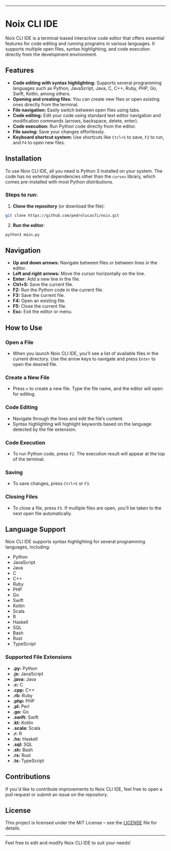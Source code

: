 
---

# Noix CLI IDE

Noix CLI IDE is a terminal-based interactive code editor that offers essential features for code editing and running programs in various languages. It supports multiple open files, syntax highlighting, and code execution directly from the development environment.

## Features

- **Code editing with syntax highlighting:** Supports several programming languages such as Python, JavaScript, Java, C, C++, Ruby, PHP, Go, Swift, Kotlin, among others.
- **Opening and creating files:** You can create new files or open existing ones directly from the terminal.
- **File navigation:** Easily switch between open files using tabs.
- **Code editing:** Edit your code using standard text editor navigation and modification commands (arrows, backspace, delete, enter).
- **Code execution:** Run Python code directly from the editor.
- **File saving:** Save your changes effortlessly.
- **Keyboard shortcut system:** Use shortcuts like `Ctrl+S` to save, `F2` to run, and `F4` to open new files.

## Installation

To use Noix CLI IDE, all you need is Python 3 installed on your system. The code has no external dependencies other than the `curses` library, which comes pre-installed with most Python distributions.

### Steps to run:

1. **Clone the repository** (or download the file):

```bash
git clone https://github.com/pedrolucas7i/noix.git
```

2. **Run the editor**:

```bash
python3 main.py
```

## Navigation

- **Up and down arrows:** Navigate between files or between lines in the editor.
- **Left and right arrows:** Move the cursor horizontally on the line.
- **Enter:** Add a new line in the file.
- **Ctrl+S:** Save the current file.
- **F2:** Run the Python code in the current file.
- **F3:** Save the current file.
- **F4:** Open an existing file.
- **F5:** Close the current file.
- **Esc:** Exit the editor or menu.

## How to Use

### Open a File

- When you launch Noix CLI IDE, you’ll see a list of available files in the current directory. Use the arrow keys to navigate and press `Enter` to open the desired file.

### Create a New File

- Press `n` to create a new file. Type the file name, and the editor will open for editing.

### Code Editing

- Navigate through the lines and edit the file’s content.
- Syntax highlighting will highlight keywords based on the language detected by the file extension.

### Code Execution

- To run Python code, press `F2`. The execution result will appear at the top of the terminal.

### Saving

- To save changes, press `Ctrl+S` or `F3`.

### Closing Files

- To close a file, press `F5`. If multiple files are open, you’ll be taken to the next open file automatically.

## Language Support

Noix CLI IDE supports syntax highlighting for several programming languages, including:

- Python  
- JavaScript  
- Java  
- C  
- C++  
- Ruby  
- PHP  
- Go  
- Swift  
- Kotlin  
- Scala  
- R  
- Haskell  
- SQL  
- Bash  
- Rust  
- TypeScript  

### Supported File Extensions

- **.py:** Python  
- **.js:** JavaScript  
- **.java:** Java  
- **.c:** C  
- **.cpp:** C++  
- **.rb:** Ruby  
- **.php:** PHP  
- **.pl:** Perl  
- **.go:** Go  
- **.swift:** Swift  
- **.kt:** Kotlin  
- **.scala:** Scala  
- **.r:** R  
- **.hs:** Haskell  
- **.sql:** SQL  
- **.sh:** Bash  
- **.rs:** Rust  
- **.ts:** TypeScript  

## Contributions

If you'd like to contribute improvements to Noix CLI IDE, feel free to open a pull request or submit an issue on the repository.

## License

This project is licensed under the MIT License – see the [LICENSE](LICENSE) file for details.

---

Feel free to edit and modify Noix CLI IDE to suit your needs!
